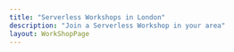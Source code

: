 ```yaml
---
title: "Serverless Workshops in London"
description: "Join a Serverless Workshop in your area"
layout: WorkShopPage
---
```

